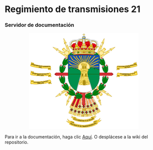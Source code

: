 # Regimiento de transmisiones 21
### Servidor de documentación
<p style="text-align: center;"><img src="https://raw.githubusercontent.com/rt21docs/docs/main/images/rt21.png" alt="Logo RT21" heihgt="350" width="350"/></p> 
Para ir a la documentación, haga clic <a href="https://github.com/rt21docs/docs.wiki.git">Aquí</a>.  
O desplácese a la wiki del repositorio.
